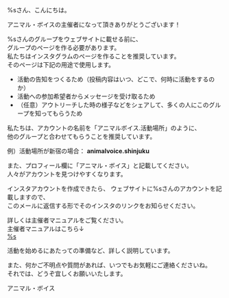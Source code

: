 %sさん、こんにちは。

アニマル・ボイスの主催者になって頂きありがとうございます！

%sさんのグループをウェブサイトに載せる前に、  
グループのページを作る必要があります。  
私たちはインスタグラムのページを作ることを推奨しています。  
そのページは下記の用途で使用します。

- 活動の告知をつくるため（投稿内容はいつ、どこで、何時に活動をするのか）
- 活動への参加希望者からメッセージを受け取るため
- （任意）アウトリーチした時の様子などをシェアして、多くの人にこのグループを知ってもらうため

私たちは、アカウントの名前を「アニマルボイス.活動場所」のように、  
他のグループと合わせてもらうことを推奨しています。

例）活動場所が新宿の場合： **animalvoice.shinjuku**

また、プロフィール欄に「アニマル・ボイス」と記載してください。  
人々がアカウントを見つけやすくなります。

インスタアカウントを作成できたら、  ウェブサイトに%sさんのアカウントを記載しますので、  
このメールに返信する形でそのインスタのリンクをお知らせください。

詳しくは主催者マニュアルをご覧ください。  
主催者マニュアルはこちら↓  
[%s](%s)

活動を始めるにあたっての準備など、詳しく説明しています。

また、何かご不明点や質問があれば、いつでもお気軽にご連絡くださいね。  
それでは、どうぞ宜しくお願いいたします。

アニマル・ボイス